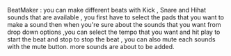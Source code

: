 BeatMaker :
    you can make different beats with Kick , Snare and Hihat sounds that are available , you first have to select the pads that you want to make a sound then when you're sure about the sounds that you want from drop down options ,you can select the tempo that you want and hit play to start the beat and stop to stop the beat , you can also mute each sounds with the mute button. more sounds are about to be added.